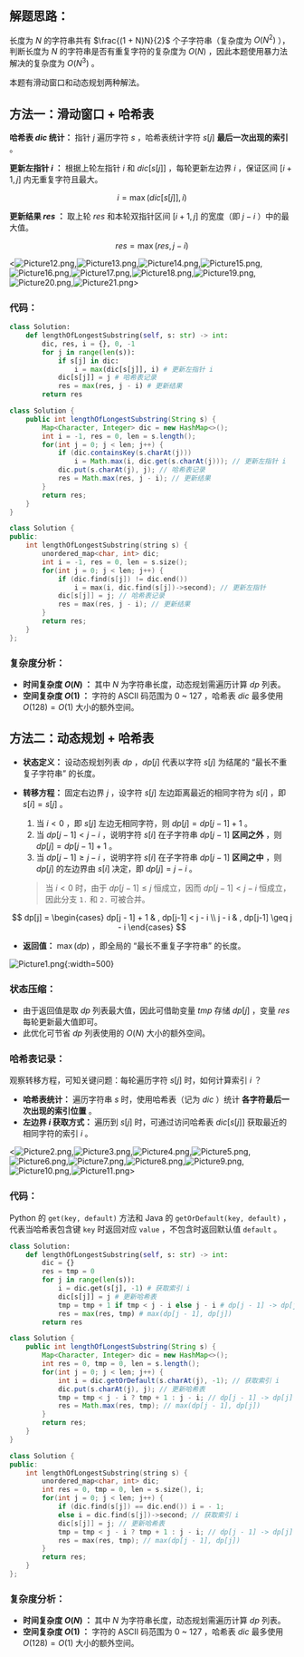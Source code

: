 ## 解题思路：

长度为 $N$ 的字符串共有 $\frac{(1 + N)N}{2}$ 个子字符串（复杂度为 $O(N^2)$ ），判断长度为 $N$ 的字符串是否有重复字符的复杂度为 $O(N)$ ，因此本题使用暴力法解决的复杂度为 $O(N^3)$ 。

本题有滑动窗口和动态规划两种解法。

## 方法一：滑动窗口 + 哈希表

**哈希表 $dic$ 统计：** 指针 $j$ 遍历字符 $s$ ，哈希表统计字符 $s[j]$ **最后一次出现的索引** 。

**更新左指针 $i$ ：** 根据上轮左指针 $i$ 和 $dic[s[j]]$ ，每轮更新左边界 $i$ ，保证区间 $[i + 1, j]$ 内无重复字符且最大。

$$
i = \max(dic[s[j]], i)
$$

**更新结果 $res$ ：** 取上轮 $res$ 和本轮双指针区间 $[i + 1,j]$ 的宽度（即 $j - i$ ）中的最大值。

$$
res = \max(res, j - i)
$$

<![Picture12.png](https://pic.leetcode-cn.com/1599287290-kSAvhB-Picture12.png),![Picture13.png](https://pic.leetcode-cn.com/1599287290-gMAGHB-Picture13.png),![Picture14.png](https://pic.leetcode-cn.com/1599287290-EUtrGG-Picture14.png),![Picture15.png](https://pic.leetcode-cn.com/1599287290-krFnDj-Picture15.png),![Picture16.png](https://pic.leetcode-cn.com/1599287290-gXKABp-Picture16.png),![Picture17.png](https://pic.leetcode-cn.com/1599287290-NulcED-Picture17.png),![Picture18.png](https://pic.leetcode-cn.com/1599287290-EsTtWj-Picture18.png),![Picture19.png](https://pic.leetcode-cn.com/1599287290-KCXIDC-Picture19.png),![Picture20.png](https://pic.leetcode-cn.com/1599287290-otyVYl-Picture20.png),![Picture21.png](https://pic.leetcode-cn.com/1599287290-bqGnkn-Picture21.png)>

### 代码：

```Python []
class Solution:
    def lengthOfLongestSubstring(self, s: str) -> int:
        dic, res, i = {}, 0, -1
        for j in range(len(s)):
            if s[j] in dic:
                i = max(dic[s[j]], i) # 更新左指针 i
            dic[s[j]] = j # 哈希表记录
            res = max(res, j - i) # 更新结果
        return res
```

```Java []
class Solution {
    public int lengthOfLongestSubstring(String s) {
        Map<Character, Integer> dic = new HashMap<>();
        int i = -1, res = 0, len = s.length();
        for(int j = 0; j < len; j++) {
            if (dic.containsKey(s.charAt(j)))
                i = Math.max(i, dic.get(s.charAt(j))); // 更新左指针 i
            dic.put(s.charAt(j), j); // 哈希表记录
            res = Math.max(res, j - i); // 更新结果
        }
        return res;
    }
}
```

```C++ []
class Solution {
public:
    int lengthOfLongestSubstring(string s) {
        unordered_map<char, int> dic;
        int i = -1, res = 0, len = s.size();
        for(int j = 0; j < len; j++) {
            if (dic.find(s[j]) != dic.end())
                i = max(i, dic.find(s[j])->second); // 更新左指针
            dic[s[j]] = j; // 哈希表记录
            res = max(res, j - i); // 更新结果
        }
        return res;
    }
};
```

### 复杂度分析：

- **时间复杂度 $O(N)$ ：** 其中 $N$ 为字符串长度，动态规划需遍历计算 $dp$ 列表。
- **空间复杂度 $O(1)$ ：** 字符的 ASCII 码范围为 $0$ ~ $127$ ，哈希表 $dic$ 最多使用 $O(128) = O(1)$ 大小的额外空间。

## 方法二：动态规划 + 哈希表

- **状态定义：** 设动态规划列表 $dp$ ，$dp[j]$ 代表以字符 $s[j]$ 为结尾的 “最长不重复子字符串” 的长度。
- **转移方程：** 固定右边界 $j$ ，设字符 $s[j]$ 左边距离最近的相同字符为  $s[i]$ ，即 $s[i] = s[j]$ 。
  1. 当 $i < 0$ ，即 $s[j]$ 左边无相同字符，则 $dp[j] = dp[j-1] + 1$ 。
  2. 当 $dp[j - 1] < j - i$ ，说明字符 $s[i]$ 在子字符串 $dp[j-1]$ **区间之外** ，则 $dp[j] = dp[j - 1] + 1$ 。
  3. 当 $dp[j - 1] \geq j - i$ ，说明字符 $s[i]$ 在子字符串 $dp[j-1]$ **区间之中** ，则 $dp[j]$ 的左边界由 $s[i]$ 决定，即 $dp[j] = j - i$ 。

  > 当 $i < 0$ 时，由于 $dp[j - 1] \leq j$ 恒成立，因而 $dp[j - 1] < j - i$ 恒成立，因此分支 `1.` 和 `2.` 可被合并。

$$
dp[j] =
\begin{cases}
dp[j - 1] + 1 & , dp[j-1] < j - i \\
j - i & , dp[j-1] \geq j - i
\end{cases}
$$

- **返回值：** $\max(dp)$ ，即全局的 “最长不重复子字符串” 的长度。

![Picture1.png](https://pic.leetcode-cn.com/1599287290-mTdFye-Picture1.png){:width=500}

### 状态压缩：

- 由于返回值是取 $dp$ 列表最大值，因此可借助变量 $tmp$ 存储 $dp[j]$ ，变量 $res$ 每轮更新最大值即可。
- 此优化可节省 $dp$ 列表使用的 $O(N)$ 大小的额外空间。

### 哈希表记录：

观察转移方程，可知关键问题：每轮遍历字符 $s[j]$ 时，如何计算索引 $i$ ？

- **哈希表统计：** 遍历字符串 $s$ 时，使用哈希表（记为 $dic$ ）统计 **各字符最后一次出现的索引位置** 。
- **左边界 $i$ 获取方式：** 遍历到 $s[j]$ 时，可通过访问哈希表 $dic[s[j]]$ 获取最近的相同字符的索引 $i$ 。

<![Picture2.png](https://pic.leetcode-cn.com/1599287290-YYoGEq-Picture2.png),![Picture3.png](https://pic.leetcode-cn.com/1599288203-AgXaMi-Picture3.png),![Picture4.png](https://pic.leetcode-cn.com/1599288203-BMgZPS-Picture4.png),![Picture5.png](https://pic.leetcode-cn.com/1599288203-XNbdBL-Picture5.png),![Picture6.png](https://pic.leetcode-cn.com/1599288203-xqFtNq-Picture6.png),![Picture7.png](https://pic.leetcode-cn.com/1599288203-UfNUNP-Picture7.png),![Picture8.png](https://pic.leetcode-cn.com/1599288203-phuRqz-Picture8.png),![Picture9.png](https://pic.leetcode-cn.com/1599288203-iXmXyN-Picture9.png),![Picture10.png](https://pic.leetcode-cn.com/1599288203-CVwEdK-Picture10.png),![Picture11.png](https://pic.leetcode-cn.com/1599287290-OSCdZT-Picture11.png)>

### 代码：

Python 的 `get(key, default)` 方法和 Java 的 `getOrDefault(key, default)` ，代表当哈希表包含键 `key` 时返回对应 `value` ，不包含时返回默认值 `default` 。

```Python []
class Solution:
    def lengthOfLongestSubstring(self, s: str) -> int:
        dic = {}
        res = tmp = 0
        for j in range(len(s)):
            i = dic.get(s[j], -1) # 获取索引 i
            dic[s[j]] = j # 更新哈希表
            tmp = tmp + 1 if tmp < j - i else j - i # dp[j - 1] -> dp[j]
            res = max(res, tmp) # max(dp[j - 1], dp[j])
        return res
```

```Java []
class Solution {
    public int lengthOfLongestSubstring(String s) {
        Map<Character, Integer> dic = new HashMap<>();
        int res = 0, tmp = 0, len = s.length();
        for(int j = 0; j < len; j++) {
            int i = dic.getOrDefault(s.charAt(j), -1); // 获取索引 i
            dic.put(s.charAt(j), j); // 更新哈希表
            tmp = tmp < j - i ? tmp + 1 : j - i; // dp[j - 1] -> dp[j]
            res = Math.max(res, tmp); // max(dp[j - 1], dp[j])
        }
        return res;
    }
}
```

```C++ []
class Solution {
public:
    int lengthOfLongestSubstring(string s) {
        unordered_map<char, int> dic;
        int res = 0, tmp = 0, len = s.size(), i;
        for(int j = 0; j < len; j++) {
            if (dic.find(s[j]) == dic.end()) i = - 1;
            else i = dic.find(s[j])->second; // 获取索引 i
            dic[s[j]] = j; // 更新哈希表
            tmp = tmp < j - i ? tmp + 1 : j - i; // dp[j - 1] -> dp[j]
            res = max(res, tmp); // max(dp[j - 1], dp[j])
        }
        return res;
    }
};
```

### 复杂度分析：

- **时间复杂度 $O(N)$ ：** 其中 $N$ 为字符串长度，动态规划需遍历计算 $dp$ 列表。
- **空间复杂度 $O(1)$ ：** 字符的 ASCII 码范围为 $0$ ~ $127$ ，哈希表 $dic$ 最多使用 $O(128) = O(1)$ 大小的额外空间。
